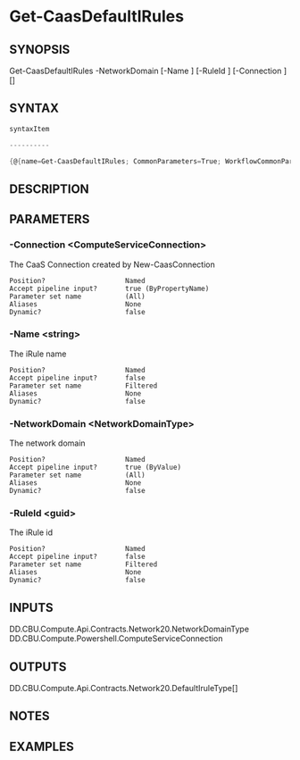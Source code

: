 ﻿Get-CaasDefaultIRules
===================

## SYNOPSIS

Get-CaasDefaultIRules -NetworkDomain <NetworkDomainType> [-Name <string>] [-RuleId <guid>] [-Connection <ComputeServiceConnection>] [<CommonParameters>]


## SYNTAX
```powershell
syntaxItem                                                                                                       

----------                                                                                                       

{@{name=Get-CaasDefaultIRules; CommonParameters=True; WorkflowCommonParameters=False; parameter=System.Object[]}}
```

## DESCRIPTION


## PARAMETERS
### -Connection &lt;ComputeServiceConnection&gt;
The CaaS Connection created by New-CaasConnection
```
Position?                    Named
Accept pipeline input?       true (ByPropertyName)
Parameter set name           (All)
Aliases                      None
Dynamic?                     false
```
 
### -Name &lt;string&gt;
The iRule name
```
Position?                    Named
Accept pipeline input?       false
Parameter set name           Filtered
Aliases                      None
Dynamic?                     false
```
 
### -NetworkDomain &lt;NetworkDomainType&gt;
The network domain
```
Position?                    Named
Accept pipeline input?       true (ByValue)
Parameter set name           (All)
Aliases                      None
Dynamic?                     false
```
 
### -RuleId &lt;guid&gt;
The iRule id
```
Position?                    Named
Accept pipeline input?       false
Parameter set name           Filtered
Aliases                      None
Dynamic?                     false
```

## INPUTS
DD.CBU.Compute.Api.Contracts.Network20.NetworkDomainType
DD.CBU.Compute.Powershell.ComputeServiceConnection


## OUTPUTS
DD.CBU.Compute.Api.Contracts.Network20.DefaultIruleType[]


## NOTES


## EXAMPLES
